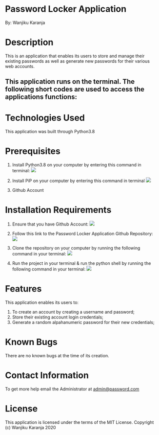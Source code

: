 # Password Locker Application 

By: Wanjiku Karanja

# Description 
This is an application that enables its users to store and manage their existing passwords as well as generate new passwords for their various web accounts.

This application runs on the terminal. The following short codes are used to access the applications functions:
- 

# Technologies Used
This application was built through Python3.8 

# Prerequisites
1. Install Python3.8 on your computer by entering this command in terminal:
![](2020-01-27-08-14-42.png)

2. Install PiP on your computer by entering this command in terminal
![](2020-01-27-08-15-50.png)

3. Github Account

# Installation Requirements
1. Ensure that you have Github Account:
![](2020-01-27-08-10-24.png)

2. Follow this link to the Password Locker Application Github Repository:
![](2020-01-27-08-11-13.png)

3. Clone the repository on your computer by running the following command in your terminal:
![](2020-01-27-08-11-50.png)

4. Run the project in your terminal & run the python shell by running the following command in your terminal:
![](2020-01-27-08-12-31.png)

# Features
This application enables its users to:
1. To create an account by creating a username and password;
2. Store their existing account login credentials;
3. Generate a random alpahanumeric password for their new credentials;

# Known Bugs
There are no known bugs at the time of its creation.

# Contact Information 
To get more help email the Administrator at admin@password.com

# License
This application is licensed under the terms of the MIT License.
Copyright (c) Wanjiku Karanja 2020
